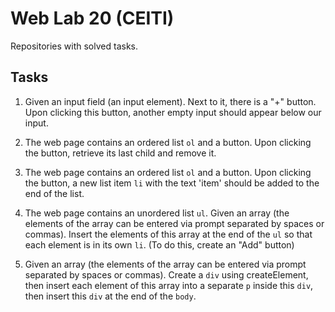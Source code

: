 # Web Lab 20 (CEITI)

Repositories with solved tasks.

## Tasks

1. Given an input field (an input element). Next to it, there is a "+" button. Upon clicking this button, another empty input should appear below our input.

2. The web page contains an ordered list `ol` and a button. Upon clicking the button, retrieve its last child and remove it.

3. The web page contains an ordered list `ol` and a button. Upon clicking the button, a new list item `li` with the text 'item' should be added to the end of the list.

4. The web page contains an unordered list `ul`. Given an array (the elements of the array can be entered via prompt separated by spaces or commas). Insert the elements of this array at the end of the `ul` so that each element is in its own `li`. (To do this, create an "Add" button)

5. Given an array (the elements of the array can be entered via prompt separated by spaces or commas). Create a `div` using createElement, then insert each element of this array into a separate `p` inside this `div`, then insert this `div` at the end of the `body`.
